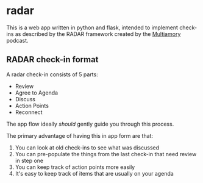 # radar

This is a web app written in python and flask, intended to implement check-ins as described by the RADAR framework created by the [Multiamory](https://www.multiamory.com/radar) podcast.

## RADAR check-in format

A radar check-in consists of 5 parts:
* Review
* Agree to Agenda
* Discuss
* Action Points
* Reconnect

The app flow ideally *should* gently guide you through this process.

The primary advantage of having this in app form are that:

1. You can look at old check-ins to see what was discussed
2. You can pre-populate the things from the last check-in that need review in step one
3. You can keep track of action points more easily
4. It's easy to keep track of items that are usually on your agenda
